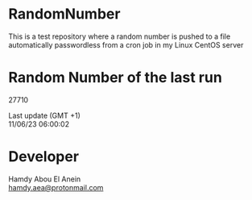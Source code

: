 # RandomNumber    
This is a test repository where a random number is pushed to a file automatically passwordless from a cron job in my Linux CentOS server    
# Random Number of the last run   
27710
      
Last update (GMT +1)    
11/06/23 06:00:02
# Developer    
Hamdy Abou El Anein   
hamdy.aea@protonmail.com
